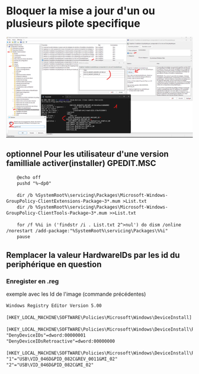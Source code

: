 # Bloquer la mise a jour d'un ou plusieurs pilote specifique

![Alt text](peri.png)


## optionnel Pour les utilisateur d'une version familliale activer(installer) GPEDIT.MSC

        @echo off 
        pushd "%~dp0" 

        dir /b %SystemRoot%\servicing\Packages\Microsoft-Windows-GroupPolicy-ClientExtensions-Package~3*.mum >List.txt 
        dir /b %SystemRoot%\servicing\Packages\Microsoft-Windows-GroupPolicy-ClientTools-Package~3*.mum >>List.txt 

        for /f %%i in ('findstr /i . List.txt 2^>nul') do dism /online /norestart /add-package:"%SystemRoot%\servicing\Packages\%%i" 
        pause


## Remplacer la valeur HardwareIDs par les id du periphérique en question 
### Enregister en .reg

exemple avec les Id de l'image (commande précédentes)

    Windows Registry Editor Version 5.00

    [HKEY_LOCAL_MACHINE\SOFTWARE\Policies\Microsoft\Windows\DeviceInstall]

    [HKEY_LOCAL_MACHINE\SOFTWARE\Policies\Microsoft\Windows\DeviceInstall\Restrictions]
    "DenyDeviceIDs"=dword:00000001
    "DenyDeviceIDsRetroactive"=dword:00000000

    [HKEY_LOCAL_MACHINE\SOFTWARE\Policies\Microsoft\Windows\DeviceInstall\Restrictions\DenyDeviceIDs]
    "1"="USB\VID_046D&PID_082C&REV_0011&MI_02"
    "2"="USB\VID_046D&PID_082C&MI_02"



